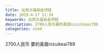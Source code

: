 ```yaml
---
title: 出周大福铂金项链
date: 2019-4-17 21:34
keywords: 出周大福铂金项链
description: 2700人民币要的美眉nizuikeai789
categories: used
---
```

<td class="t_f" id="postmessage_3533521">

2700人民币 要的美眉nizuikeai789<br/>
<img alt="" border="0" class="zoom" data-cf-modified-728bd1b1d7e7be32c1fdb917-="" file="http://www.flw.ph/data/appbyme/upload/image/201904/17/CnldlDtoCIEZ.jpg" id="aimg_C1AqA" lazyloadthumb="1" onclick="" onmouseover="" src="http://www.flw.ph/data/appbyme/upload/image/201904/17/CnldlDtoCIEZ.jpg"/><br/>
<br/>
<img alt="" border="0" class="zoom" data-cf-modified-728bd1b1d7e7be32c1fdb917-="" file="http://www.flw.ph/data/appbyme/upload/image/201904/17/2AkbkuT9lG8P.jpg" id="aimg_XPCrK" lazyloadthumb="1" onclick="" onmouseover="" src="http://www.flw.ph/data/appbyme/upload/image/201904/17/2AkbkuT9lG8P.jpg"/><br/>
<br/>
</td>
